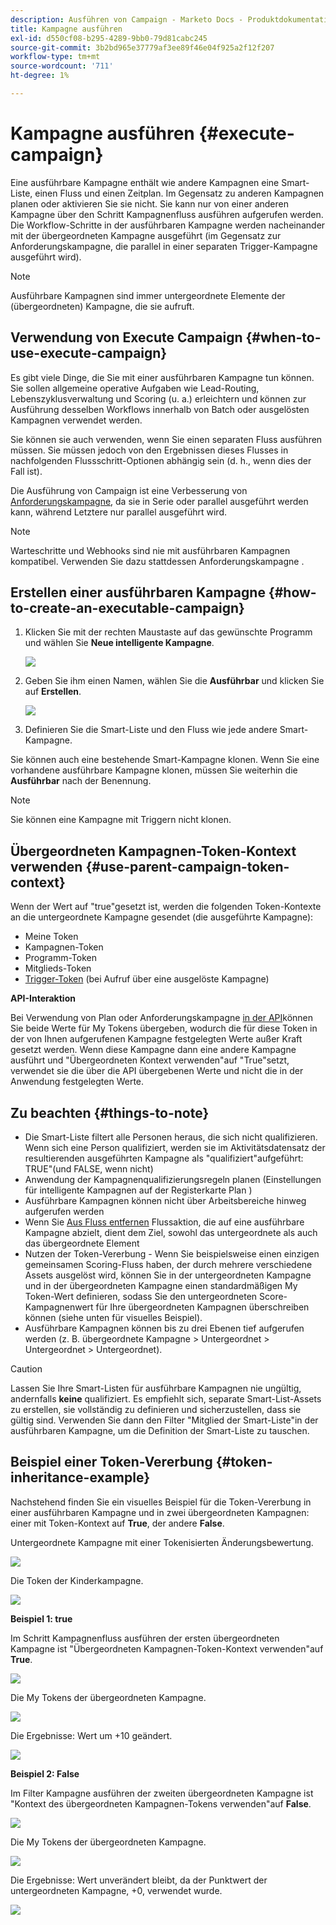 ```yaml
---
description: Ausführen von Campaign - Marketo Docs - Produktdokumentation
title: Kampagne ausführen
exl-id: d550cf08-b295-4289-9bb0-79d81cabc245
source-git-commit: 3b2bd965e37779af3ee89f46e04f925a2f12f207
workflow-type: tm+mt
source-wordcount: '711'
ht-degree: 1%

---
```


# Kampagne ausführen {#execute-campaign}

Eine ausführbare Kampagne enthält wie andere Kampagnen eine Smart-Liste, einen Fluss und einen Zeitplan. Im Gegensatz zu anderen Kampagnen planen oder aktivieren Sie sie nicht. Sie kann nur von einer anderen Kampagne über den Schritt Kampagnenfluss ausführen aufgerufen werden. Die Workflow-Schritte in der ausführbaren Kampagne werden nacheinander mit der übergeordneten Kampagne ausgeführt (im Gegensatz zur Anforderungskampagne, die parallel in einer separaten Trigger-Kampagne ausgeführt wird).

>[!NOTE]
>
>Ausführbare Kampagnen sind immer untergeordnete Elemente der (übergeordneten) Kampagne, die sie aufruft.

## Verwendung von Execute Campaign {#when-to-use-execute-campaign}

Es gibt viele Dinge, die Sie mit einer ausführbaren Kampagne tun können. Sie sollen allgemeine operative Aufgaben wie Lead-Routing, Lebenszyklusverwaltung und Scoring (u. a.) erleichtern und können zur Ausführung desselben Workflows innerhalb von Batch oder ausgelösten Kampagnen verwendet werden.

Sie können sie auch verwenden, wenn Sie einen separaten Fluss ausführen müssen. Sie müssen jedoch von den Ergebnissen dieses Flusses in nachfolgenden Flussschritt-Optionen abhängig sein (d. h., wenn dies der Fall ist).

Die Ausführung von Campaign ist eine Verbesserung von [Anforderungskampagne](/help/marketo/product-docs/core-marketo-concepts/smart-campaigns/flow-actions/request-campaign.md), da sie in Serie oder parallel ausgeführt werden kann, während Letztere nur parallel ausgeführt wird.

>[!NOTE]
>
>Warteschritte und Webhooks sind nie mit ausführbaren Kampagnen kompatibel. Verwenden Sie dazu stattdessen Anforderungskampagne .

## Erstellen einer ausführbaren Kampagne {#how-to-create-an-executable-campaign}

1. Klicken Sie mit der rechten Maustaste auf das gewünschte Programm und wählen Sie **Neue intelligente Kampagne**.

   ![](assets/execute-campaign-1.png)

1. Geben Sie ihm einen Namen, wählen Sie die **Ausführbar** und klicken Sie auf **Erstellen**.

   ![](assets/execute-campaign-2.png)

1. Definieren Sie die Smart-Liste und den Fluss wie jede andere Smart-Kampagne.

Sie können auch eine bestehende Smart-Kampagne klonen. Wenn Sie eine vorhandene ausführbare Kampagne klonen, müssen Sie weiterhin die **Ausführbar** nach der Benennung.

>[!NOTE]
>
>Sie können eine Kampagne mit Triggern nicht klonen.

## Übergeordneten Kampagnen-Token-Kontext verwenden {#use-parent-campaign-token-context}

Wenn der Wert auf &quot;true&quot;gesetzt ist, werden die folgenden Token-Kontexte an die untergeordnete Kampagne gesendet (die ausgeführte Kampagne):

* Meine Token
* Kampagnen-Token
* Programm-Token
* Mitglieds-Token
* [Trigger-Token](/help/marketo/product-docs/marketo-sales-insight/msi-for-salesforce/features/tabs-in-the-msi-panel/interesting-moments/trigger-tokens-for-interesting-moments.md) (bei Aufruf über eine ausgelöste Kampagne)

**API-Interaktion**

Bei Verwendung von Plan oder Anforderungskampagne [in der API](https://developers.marketo.com/rest-api/assets/smart-campaigns/#batch)können Sie beide Werte für My Tokens übergeben, wodurch die für diese Token in der von Ihnen aufgerufenen Kampagne festgelegten Werte außer Kraft gesetzt werden. Wenn diese Kampagne dann eine andere Kampagne ausführt und &quot;Übergeordneten Kontext verwenden&quot;auf &quot;True&quot;setzt, verwendet sie die über die API übergebenen Werte und nicht die in der Anwendung festgelegten Werte.

## Zu beachten {#things-to-note}

* Die Smart-Liste filtert alle Personen heraus, die sich nicht qualifizieren. Wenn sich eine Person qualifiziert, werden sie im Aktivitätsdatensatz der resultierenden ausgeführten Kampagne als &quot;qualifiziert&quot;aufgeführt: TRUE&quot;(und FALSE, wenn nicht)
* Anwendung der Kampagnenqualifizierungsregeln planen (Einstellungen für intelligente Kampagnen auf der Registerkarte Plan )
* Ausführbare Kampagnen können nicht über Arbeitsbereiche hinweg aufgerufen werden
* Wenn Sie [Aus Fluss entfernen](/help/marketo/product-docs/core-marketo-concepts/smart-campaigns/flow-actions/remove-from-flow.md) Flussaktion, die auf eine ausführbare Kampagne abzielt, dient dem Ziel, sowohl das untergeordnete als auch das übergeordnete Element
* Nutzen der Token-Vererbung - Wenn Sie beispielsweise einen einzigen gemeinsamen Scoring-Fluss haben, der durch mehrere verschiedene Assets ausgelöst wird, können Sie in der untergeordneten Kampagne und in der übergeordneten Kampagne einen standardmäßigen My Token-Wert definieren, sodass Sie den untergeordneten Score-Kampagnenwert für Ihre übergeordneten Kampagnen überschreiben können (siehe unten für visuelles Beispiel).
* Ausführbare Kampagnen können bis zu drei Ebenen tief aufgerufen werden (z. B. übergeordnete Kampagne > Untergeordnet > Untergeordnet > Untergeordnet).

>[!CAUTION]
>
>Lassen Sie Ihre Smart-Listen für ausführbare Kampagnen nie ungültig, andernfalls **keine** qualifiziert. Es empfiehlt sich, separate Smart-List-Assets zu erstellen, sie vollständig zu definieren und sicherzustellen, dass sie gültig sind. Verwenden Sie dann den Filter &quot;Mitglied der Smart-Liste&quot;in der ausführbaren Kampagne, um die Definition der Smart-Liste zu tauschen.

## Beispiel einer Token-Vererbung {#token-inheritance-example}

Nachstehend finden Sie ein visuelles Beispiel für die Token-Vererbung in einer ausführbaren Kampagne und in zwei übergeordneten Kampagnen: einer mit Token-Kontext auf **True**, der andere **False**.

Untergeordnete Kampagne mit einer Tokenisierten Änderungsbewertung.

![](assets/execute-campaign-3.png)

Die Token der Kinderkampagne.

![](assets/execute-campaign-4.png)

**Beispiel 1: true**

Im Schritt Kampagnenfluss ausführen der ersten übergeordneten Kampagne ist &quot;Übergeordneten Kampagnen-Token-Kontext verwenden&quot;auf **True**.

![](assets/execute-campaign-5.png)

Die My Tokens der übergeordneten Kampagne.

![](assets/execute-campaign-6.png)

Die Ergebnisse: Wert um +10 geändert.

![](assets/execute-campaign-7.png)

**Beispiel 2: False**

Im Filter Kampagne ausführen der zweiten übergeordneten Kampagne ist &quot;Kontext des übergeordneten Kampagnen-Tokens verwenden&quot;auf **False**.

![](assets/execute-campaign-8.png)

Die My Tokens der übergeordneten Kampagne.

![](assets/execute-campaign-9.png)

Die Ergebnisse: Wert unverändert bleibt, da der Punktwert der untergeordneten Kampagne, +0, verwendet wurde.

![](assets/execute-campaign-10.png)
